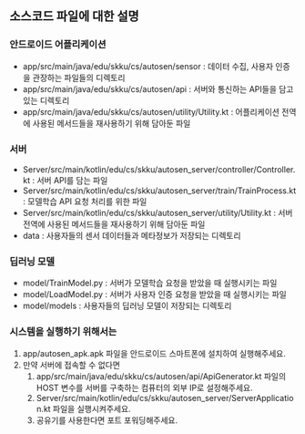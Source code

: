 <h2> 소스코드 파일에 대한 설명 </h2>

<h3>안드로이드 어플리케이션</h3>
<ul>
  <li> app/src/main/java/edu/skku/cs/autosen/sensor : 데이터 수집, 사용자 인증을 관장하는 파일들의 디렉토리 </li>
  <li> app/src/main/java/edu/skku/cs/autosen/api : 서버와 통신하는 API들을 담고 있는 디렉토리 </li>
  <li> app/src/main/java/edu/skku/cs/autosen/utility/Utility.kt : 어플리케이션 전역에 사용된 메서드들을 재사용하기 위해 담아둔 파일 </li>
</ul>

<h3>서버</h3>
<ul>
  <li> Server/src/main/kotlin/edu/cs/skku/autosen_server/controller/Controller.kt : 서버 API를 담는 파일 </li>
  <li> Server/src/main/kotlin/edu/cs/skku/autosen_server/train/TrainProcess.kt : 모델학습 API 요청 처리를 위한 파일 </li>
  <li> Server/src/main/kotlin/edu/cs/skku/autosen_server/utility/Utility.kt : 서버 전역에 사용된 메서드들을 재사용하기 위해 담아둔 파일 </li>
  <li> data : 사용자들의 센서 데이터들과 메타정보가 저장되는 디렉토리 </li>
</ul>

<h3>딥러닝 모델</h3>
<ul>
  <li> model/TrainModel.py : 서버가 모델학습 요청을 받았을 때 실행시키는 파일 </li>
  <li> model/LoadModel.py : 서버가 사용자 인증 요청을 받았을 때 실행시키는 파일 </li>
  <li> model/models : 사용자들의 딥러닝 모델이 저장되는 디렉토리 </li>
</ul>

<h3>시스템을 실행하기 위해서는</h3>
<ol> 
<li> app/autosen_apk.apk 파일을 안드로이드 스마트폰에 설치하여 실행해주세요. </li>
<li>만약 서버에 접속할 수 없다면
  <ol>
    <li> app/src/main/java/edu/skku/cs/autosen/api/ApiGenerator.kt 파일의 HOST 변수를 서버를 구축하는 컴퓨터의 외부 IP로 설정해주세요. </li>
    <li> Server/src/main/kotlin/edu/cs/skku/autosen_server/ServerApplication.kt 파일을 실행시켜주세요. </li>
    <li> 공유기를 사용한다면 포트 포워딩해주세요. </li>
  </ol>
</li>
  

</ol>

